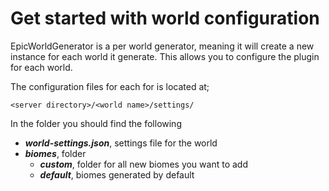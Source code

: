# Get started with world configuration



EpicWorldGenerator is a per world generator, meaning it will create a new instance for each world it generate. This allows you to configure the plugin for each world.

The configuration files for each for is located at;

```text
<server directory>/<world name>/settings/
```

In the folder you should find the following

* _**world-settings.json**_, settings file for the world
* _**biomes**_, folder
  * _**custom**_, folder for all new biomes you want to add
  * _**default**_, biomes generated by default

